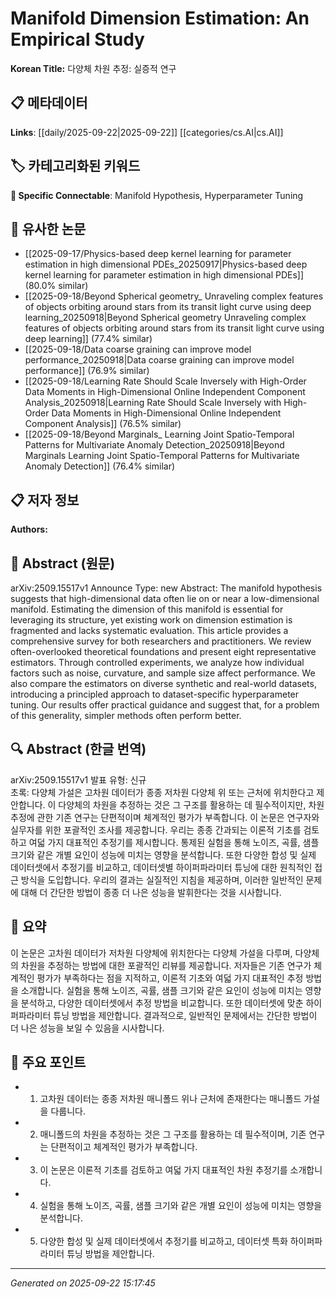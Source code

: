 # Manifold Dimension Estimation: An Empirical Study

**Korean Title:** 다양체 차원 추정: 실증적 연구

## 📋 메타데이터

**Links**: [[daily/2025-09-22|2025-09-22]] [[categories/cs.AI|cs.AI]]

## 🏷️ 카테고리화된 키워드
**🔗 Specific Connectable**: Manifold Hypothesis, Hyperparameter Tuning

## 🔗 유사한 논문
- [[2025-09-17/Physics-based deep kernel learning for parameter estimation in high dimensional PDEs_20250917|Physics-based deep kernel learning for parameter estimation in high dimensional PDEs]] (80.0% similar)
- [[2025-09-18/Beyond Spherical geometry_ Unraveling complex features of objects orbiting around stars from its transit light curve using deep learning_20250918|Beyond Spherical geometry Unraveling complex features of objects orbiting around stars from its transit light curve using deep learning]] (77.4% similar)
- [[2025-09-18/Data coarse graining can improve model performance_20250918|Data coarse graining can improve model performance]] (76.9% similar)
- [[2025-09-18/Learning Rate Should Scale Inversely with High-Order Data Moments in High-Dimensional Online Independent Component Analysis_20250918|Learning Rate Should Scale Inversely with High-Order Data Moments in High-Dimensional Online Independent Component Analysis]] (76.5% similar)
- [[2025-09-18/Beyond Marginals_ Learning Joint Spatio-Temporal Patterns for Multivariate Anomaly Detection_20250918|Beyond Marginals Learning Joint Spatio-Temporal Patterns for Multivariate Anomaly Detection]] (76.4% similar)

## 📋 저자 정보

**Authors:** 

## 📄 Abstract (원문)

arXiv:2509.15517v1 Announce Type: new 
Abstract: The manifold hypothesis suggests that high-dimensional data often lie on or near a low-dimensional manifold. Estimating the dimension of this manifold is essential for leveraging its structure, yet existing work on dimension estimation is fragmented and lacks systematic evaluation. This article provides a comprehensive survey for both researchers and practitioners. We review often-overlooked theoretical foundations and present eight representative estimators. Through controlled experiments, we analyze how individual factors such as noise, curvature, and sample size affect performance. We also compare the estimators on diverse synthetic and real-world datasets, introducing a principled approach to dataset-specific hyperparameter tuning. Our results offer practical guidance and suggest that, for a problem of this generality, simpler methods often perform better.

## 🔍 Abstract (한글 번역)

arXiv:2509.15517v1 발표 유형: 신규  
초록: 다양체 가설은 고차원 데이터가 종종 저차원 다양체 위 또는 근처에 위치한다고 제안합니다. 이 다양체의 차원을 추정하는 것은 그 구조를 활용하는 데 필수적이지만, 차원 추정에 관한 기존 연구는 단편적이며 체계적인 평가가 부족합니다. 이 논문은 연구자와 실무자를 위한 포괄적인 조사를 제공합니다. 우리는 종종 간과되는 이론적 기초를 검토하고 여덟 가지 대표적인 추정기를 제시합니다. 통제된 실험을 통해 노이즈, 곡률, 샘플 크기와 같은 개별 요인이 성능에 미치는 영향을 분석합니다. 또한 다양한 합성 및 실제 데이터셋에서 추정기를 비교하고, 데이터셋별 하이퍼파라미터 튜닝에 대한 원칙적인 접근 방식을 도입합니다. 우리의 결과는 실질적인 지침을 제공하며, 이러한 일반적인 문제에 대해 더 간단한 방법이 종종 더 나은 성능을 발휘한다는 것을 시사합니다.

## 📝 요약

이 논문은 고차원 데이터가 저차원 다양체에 위치한다는 다양체 가설을 다루며, 다양체의 차원을 추정하는 방법에 대한 포괄적인 리뷰를 제공합니다. 저자들은 기존 연구가 체계적인 평가가 부족하다는 점을 지적하고, 이론적 기초와 여덟 가지 대표적인 추정 방법을 소개합니다. 실험을 통해 노이즈, 곡률, 샘플 크기와 같은 요인이 성능에 미치는 영향을 분석하고, 다양한 데이터셋에서 추정 방법을 비교합니다. 또한 데이터셋에 맞춘 하이퍼파라미터 튜닝 방법을 제안합니다. 결과적으로, 일반적인 문제에서는 간단한 방법이 더 나은 성능을 보일 수 있음을 시사합니다.

## 🎯 주요 포인트

- 1. 고차원 데이터는 종종 저차원 매니폴드 위나 근처에 존재한다는 매니폴드 가설을 다룹니다.

- 2. 매니폴드의 차원을 추정하는 것은 그 구조를 활용하는 데 필수적이며, 기존 연구는 단편적이고 체계적인 평가가 부족합니다.

- 3. 이 논문은 이론적 기초를 검토하고 여덟 가지 대표적인 차원 추정기를 소개합니다.

- 4. 실험을 통해 노이즈, 곡률, 샘플 크기와 같은 개별 요인이 성능에 미치는 영향을 분석합니다.

- 5. 다양한 합성 및 실제 데이터셋에서 추정기를 비교하고, 데이터셋 특화 하이퍼파라미터 튜닝 방법을 제안합니다.

---

*Generated on 2025-09-22 15:17:45*